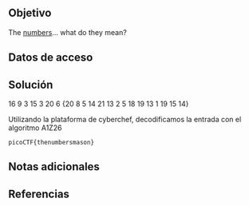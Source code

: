 ## Objetivo

The [numbers](https://jupiter.challenges.picoctf.org/static/f209a32253affb6f547a585649ba4fda/the_numbers.png)... what do they mean?

## Datos de acceso
## Solución

16 9 3 15 3 20 6 {20 8 5 14 21 13 2 5 18 19 13 1 19 15 14}

Utilizando la plataforma de cyberchef, decodificamos la entrada con el algoritmo A1Z26

```
picoCTF{thenumbersmason}
```
## Notas adicionales

## Referencias

